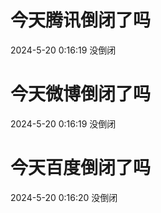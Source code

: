 # 今天腾讯倒闭了吗

2024-5-20 0:16:19 没倒闭

# 今天微博倒闭了吗

2024-5-20 0:16:19 没倒闭

# 今天百度倒闭了吗

2024-5-20 0:16:20 没倒闭


